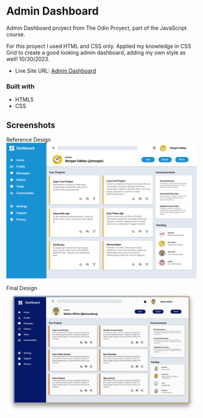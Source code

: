 # Admin Dashboard

Admin Dashboard proyect from The Odin Proyect, part of the JavaScript course. 

For this proyect I used HTML and CSS only. Applied my knowledge in CSS Grid to create a good looking admin dashboard, adding my own style as well! 10/30/2023.

- Live Site URL: [Admin Dashboard](https://chinchilla15.github.io/admin-dashboard/)
 
### Built with

- HTML5 
- CSS 


## Screenshots

Reference Design 
![App Screenshot](Images/Reference%20Design.png)

Final Design
![App Screenshot](Images/Final%20Design.png)